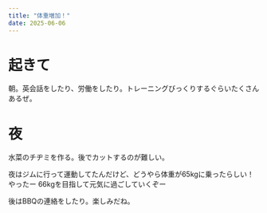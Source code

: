 ```yaml
---
title: "体重増加！"
date: 2025-06-06
---
```


# 起きて
朝。英会話をしたり、労働をしたり。トレーニングびっくりするぐらいたくさんあるぜ。

# 夜
水菜のチヂミを作る。後でカットするのが難しい。

夜はジムに行って運動してたんだけど、どうやら体重が65kgに乗ったらしい！やったー
66kgを目指して元気に過ごしていくぞー

後はBBQの連絡をしたり。楽しみだね。